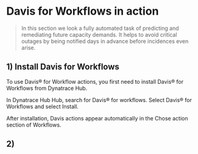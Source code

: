 #  Davis for Workflows in action 

> In this section we look a fully automated task of predicting and remediating future capacity demands. It helps to avoid critical outages by being notified days in advance before incidences even arise.

## 1) Install Davis for Workflows
To use Davis® for Workflow actions, you first need to install Davis® for Workflows from Dynatrace Hub.

In Dynatrace Hub Hub, search for Davis® for workflows.
Select Davis® for Workflows and select Install.

After installation, Davis actions appear automatically in the Chose action section of Workflows.

## 2) 
